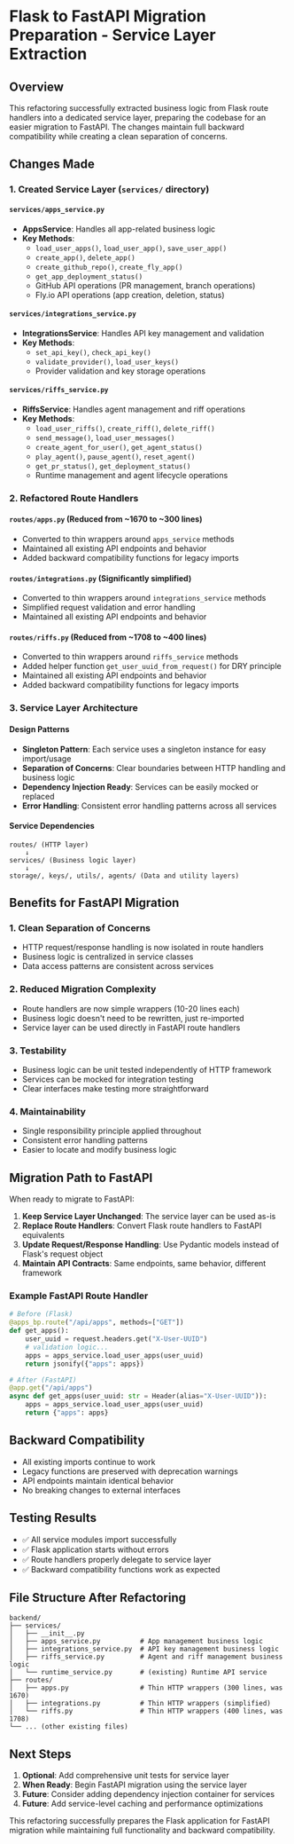 # Flask to FastAPI Migration Preparation - Service Layer Extraction

## Overview

This refactoring successfully extracted business logic from Flask route handlers into a dedicated service layer, preparing the codebase for an easier migration to FastAPI. The changes maintain full backward compatibility while creating a clean separation of concerns.

## Changes Made

### 1. Created Service Layer (`services/` directory)

#### `services/apps_service.py`
- **AppsService**: Handles all app-related business logic
- **Key Methods**:
  - `load_user_apps()`, `load_user_app()`, `save_user_app()`
  - `create_app()`, `delete_app()`
  - `create_github_repo()`, `create_fly_app()`
  - `get_app_deployment_status()`
  - GitHub API operations (PR management, branch operations)
  - Fly.io API operations (app creation, deletion, status)

#### `services/integrations_service.py`
- **IntegrationsService**: Handles API key management and validation
- **Key Methods**:
  - `set_api_key()`, `check_api_key()`
  - `validate_provider()`, `load_user_keys()`
  - Provider validation and key storage operations

#### `services/riffs_service.py`
- **RiffsService**: Handles agent management and riff operations
- **Key Methods**:
  - `load_user_riffs()`, `create_riff()`, `delete_riff()`
  - `send_message()`, `load_user_messages()`
  - `create_agent_for_user()`, `get_agent_status()`
  - `play_agent()`, `pause_agent()`, `reset_agent()`
  - `get_pr_status()`, `get_deployment_status()`
  - Runtime management and agent lifecycle operations

### 2. Refactored Route Handlers

#### `routes/apps.py` (Reduced from ~1670 to ~300 lines)
- Converted to thin wrappers around `apps_service` methods
- Maintained all existing API endpoints and behavior
- Added backward compatibility functions for legacy imports

#### `routes/integrations.py` (Significantly simplified)
- Converted to thin wrappers around `integrations_service` methods
- Simplified request validation and error handling
- Maintained all existing API endpoints and behavior

#### `routes/riffs.py` (Reduced from ~1708 to ~400 lines)
- Converted to thin wrappers around `riffs_service` methods
- Added helper function `get_user_uuid_from_request()` for DRY principle
- Maintained all existing API endpoints and behavior
- Added backward compatibility functions for legacy imports

### 3. Service Layer Architecture

#### Design Patterns
- **Singleton Pattern**: Each service uses a singleton instance for easy import/usage
- **Separation of Concerns**: Clear boundaries between HTTP handling and business logic
- **Dependency Injection Ready**: Services can be easily mocked or replaced
- **Error Handling**: Consistent error handling patterns across all services

#### Service Dependencies
```
routes/ (HTTP layer)
    ↓
services/ (Business logic layer)
    ↓
storage/, keys/, utils/, agents/ (Data and utility layers)
```

## Benefits for FastAPI Migration

### 1. **Clean Separation of Concerns**
- HTTP request/response handling is now isolated in route handlers
- Business logic is centralized in service classes
- Data access patterns are consistent across services

### 2. **Reduced Migration Complexity**
- Route handlers are now simple wrappers (10-20 lines each)
- Business logic doesn't need to be rewritten, just re-imported
- Service layer can be used directly in FastAPI route handlers

### 3. **Testability**
- Business logic can be unit tested independently of HTTP framework
- Services can be mocked for integration testing
- Clear interfaces make testing more straightforward

### 4. **Maintainability**
- Single responsibility principle applied throughout
- Consistent error handling patterns
- Easier to locate and modify business logic

## Migration Path to FastAPI

When ready to migrate to FastAPI:

1. **Keep Service Layer Unchanged**: The service layer can be used as-is
2. **Replace Route Handlers**: Convert Flask route handlers to FastAPI equivalents
3. **Update Request/Response Handling**: Use Pydantic models instead of Flask's request object
4. **Maintain API Contracts**: Same endpoints, same behavior, different framework

### Example FastAPI Route Handler
```python
# Before (Flask)
@apps_bp.route("/api/apps", methods=["GET"])
def get_apps():
    user_uuid = request.headers.get("X-User-UUID")
    # validation logic...
    apps = apps_service.load_user_apps(user_uuid)
    return jsonify({"apps": apps})

# After (FastAPI)
@app.get("/api/apps")
async def get_apps(user_uuid: str = Header(alias="X-User-UUID")):
    apps = apps_service.load_user_apps(user_uuid)
    return {"apps": apps}
```

## Backward Compatibility

- All existing imports continue to work
- Legacy functions are preserved with deprecation warnings
- API endpoints maintain identical behavior
- No breaking changes to external interfaces

## Testing Results

- ✅ All service modules import successfully
- ✅ Flask application starts without errors
- ✅ Route handlers properly delegate to service layer
- ✅ Backward compatibility functions work as expected

## File Structure After Refactoring

```
backend/
├── services/
│   ├── __init__.py
│   ├── apps_service.py          # App management business logic
│   ├── integrations_service.py  # API key management business logic
│   ├── riffs_service.py         # Agent and riff management business logic
│   └── runtime_service.py       # (existing) Runtime API service
├── routes/
│   ├── apps.py                  # Thin HTTP wrappers (300 lines, was 1670)
│   ├── integrations.py          # Thin HTTP wrappers (simplified)
│   └── riffs.py                 # Thin HTTP wrappers (400 lines, was 1708)
└── ... (other existing files)
```

## Next Steps

1. **Optional**: Add comprehensive unit tests for service layer
2. **When Ready**: Begin FastAPI migration using the service layer
3. **Future**: Consider adding dependency injection container for services
4. **Future**: Add service-level caching and performance optimizations

This refactoring successfully prepares the Flask application for FastAPI migration while maintaining full functionality and backward compatibility.